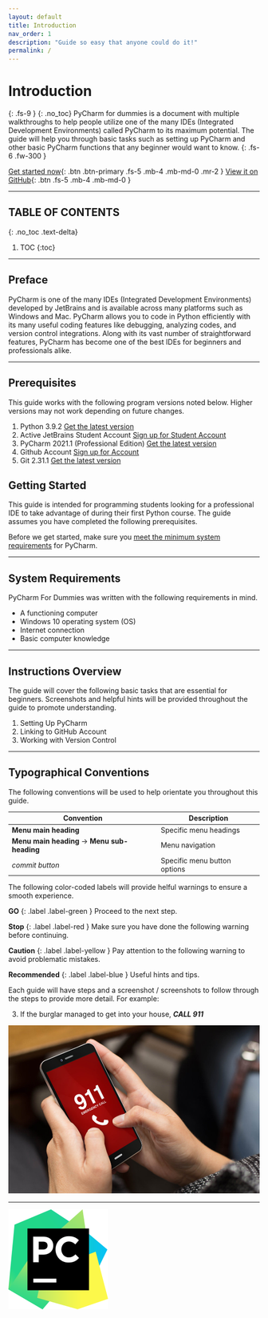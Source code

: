 ```yaml
---
layout: default
title: Introduction
nav_order: 1
description: "Guide so easy that anyone could do it!"
permalink: /
---
```


# Introduction
{: .fs-9 }
{: .no_toc}
PyCharm for dummies is a document with multiple walkthroughs to help people utilize one of the many IDEs (Integrated Development Environments) called PyCharm to its maximum potential. The guide will help you through basic tasks such as setting up PyCharm and other basic PyCharm functions that any beginner would want to know.
{: .fs-6 .fw-300 }

[Get started now](#getting-started){: .btn .btn-primary .fs-5 .mb-4 .mb-md-0 .mr-2 } [View it on GitHub](https://github.com/sis00337/Pycharm-For-Dummies){: .btn .fs-5 .mb-4 .mb-md-0 }

---

## TABLE OF CONTENTS
{: .no_toc .text-delta}
1. TOC
{:toc}

---

## Preface

PyCharm is one of the many IDEs (Integrated Development Environments) developed by JetBrains and is available across many platforms such as Windows and Mac. PyCharm allows you to code in Python efficiently with its many useful coding features like debugging, analyzing codes, and version control integrations. Along with its vast number of straightforward features, PyCharm has become one of the best IDEs for beginners and professionals alike.

---

## Prerequisites

This guide works with the following program versions noted below. Higher versions may not work depending on future changes.

1. Python 3.9.2 [Get the latest version](https://www.python.org/downloads/)
2. Active JetBrains Student Account [Sign up for Student Account](https://account.jetbrains.com/login)
3. PyCharm 2021.1 (Professional Edition) [Get the latest version](https://www.jetbrains.com/pycharm/download/)
4. Github Account [Sign up for Account](https://github.com/)
5. Git 2.31.1 [Get the latest version](https://git-scm.com/)

## Getting Started

This guide is intended for programming students looking for a professional IDE to take advantage of during their first Python course. The guide assumes you have completed the following prerequisites. 

Before we get started, make sure you [meet the minimum system requirements](https://www.jetbrains.com/help/pycharm/installation-guide.html#requirements) for PyCharm.

---

## System Requirements

PyCharm For Dummies was written with the following requirements in mind.

* A functioning computer 
* Windows 10 operating system (OS)
* Internet connection
* Basic computer knowledge

---

## Instructions Overview

The guide will cover the following basic tasks that are essential for beginners. Screenshots and helpful hints will be provided throughout the guide to promote understanding.

1. Setting Up PyCharm
2. Linking to GitHub Account 
3. Working with Version Control

---

## Typographical Conventions

The following conventions will be used to help orientate you throughout this guide.

Convention | Description
--- | ---
**Menu main heading** | Specific menu headings
**Menu main heading** -> **Menu sub-heading** | Menu navigation
*commit button* | Specific menu button options

The following color-coded labels will provide helful warnings to ensure a smooth experience.

**GO** 
{: .label .label-green }
    Proceed to the next step.

**Stop** 
{: .label .label-red }
    Make sure you have done the following warning before continuing.

**Caution**
{: .label .label-yellow }
    Pay attention to the following warning to avoid problematic mistakes.

**Recommended**
{: .label .label-blue }
    Useful hints and tips.

Each guide will have steps and a screenshot / screenshots to follow through the steps to provide more detail. 
For example:

  3. If the burglar managed to get into your house, **_CALL 911_**

   ![screenshot_example](https://github.com/sis00337/Pycharm-For-Dummies/blob/gh-pages/assets/images/call911.png?raw=true "calling 911")

---



![pycharm-logo](https://github.com/sis00337/Pycharm-For-Dummies/blob/gh-pages/assets/images/PyCharm-Icon-Small.png?raw=true "Pycharm logo")
